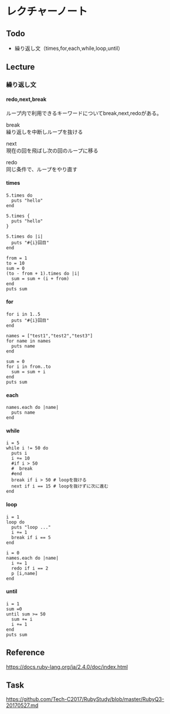 # レクチャーノート

## Todo
 - 繰り返し文（times,for,each,while,loop,until）

## Lecture

### 繰り返し文

#### redo,next,break

ループ内で利用できるキーワードについてbreak,next,redoがある。  

break  
繰り返しを中断しループを抜ける  

next  
現在の回を飛ばし次の回のループに移る  

redo  
同じ条件で、ループをやり直す  

#### times

```
5.times do 
  puts "hello"
end

5.times {
  puts "hello"
}

5.times do |i|
  puts "#{i}回目"
end
```

```
from = 1
to = 10
sum = 0
(to - from + 1).times do |i|
  sum = sum + (i + from)
end
puts sum
```

#### for

```
for i in 1..5
  puts "#{i}回目"
end

names = ["test1","test2","test3"]
for name in names
  puts name
end
```

```
sum = 0
for i in from..to
  sum = sum + i
end
puts sum
```

#### each

```
names.each do |name|
  puts name
end
```

#### while

```
i = 5
while i != 50 do
  puts i
  i += 10
  #if i > 50
  #  break
  #end
  break if i > 50 # loopを抜ける
  next if i == 15 # loopを抜けずに次に進む
end
```

#### loop

```
i = 1
loop do
  puts "loop ..."
  i += 1
  break if i == 5
end

i = 0
names.each do |name|
  i += 1
  redo if i == 2
  p [i,name]
end
```

#### until

```
i = 1
sum =0
until sum >= 50
  sum += i
  i += 1
end
puts sum 

```

## Reference
https://docs.ruby-lang.org/ja/2.4.0/doc/index.html

## Task
https://github.com/Tech-C2017/RubyStudy/blob/master/RubyQ3-20170527.md
